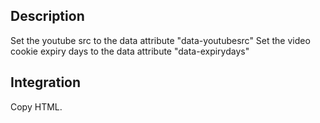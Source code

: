 ## Description

Set the youtube src to the data attribute "data-youtubesrc"
Set the video cookie expiry days to the data attribute "data-expirydays"

## Integration

Copy HTML.

